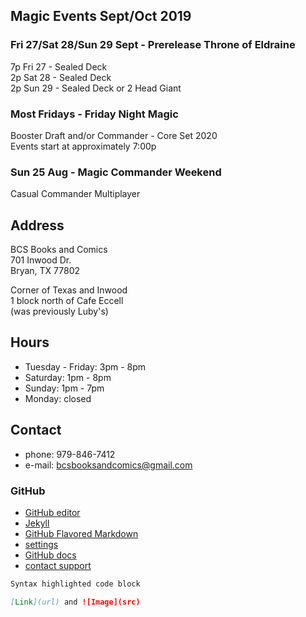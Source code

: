 ## Magic Events Sept/Oct 2019

### Fri 27/Sat 28/Sun 29 Sept - Prerelease Throne of Eldraine   
7p Fri 27 - Sealed Deck   
2p Sat 28 - Sealed Deck   
2p Sun 29 - Sealed Deck or 2 Head Giant   

### Most Fridays - Friday Night Magic   
Booster Draft and/or Commander - Core Set 2020   
Events start at approximately 7:00p   

### Sun 25 Aug - Magic Commander Weekend   
Casual Commander Multiplayer

   
## Address
BCS Books and Comics  
701 Inwood Dr.  
Bryan, TX 77802  

Corner of Texas and Inwood  
1 block north of Cafe Eccell  
(was previously Luby's)

## Hours

* Tuesday - Friday: 3pm - 8pm   
* Saturday: 1pm - 8pm   
* Sunday: 1pm - 7pm   
* Monday: closed   

## Contact

* phone: 979-846-7412
* e-mail: bcsbooksandcomics@gmail.com

### GitHub

* [GitHub editor](https://github.com/timesmith/timesmith.github.io/edit/master/index.md)
* [Jekyll](https://jekyllrb.com/)
* [GitHub Flavored Markdown](https://guides.github.com/features/mastering-markdown/)
* [settings](https://github.com/timesmith/timesmith.github.io/settings)
* [GitHub docs](https://help.github.com/categories/github-pages-basics/)
* [contact support](https://github.com/contact)

```markdown
Syntax highlighted code block

[Link](url) and ![Image](src)
```

